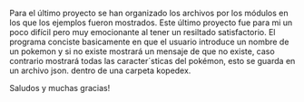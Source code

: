 Para el último proyecto se han organizado los archivos por los módulos en los que los ejemplos fueron mostrados. Este último proyecto fue para mi un poco difícil pero muy 
emocionante al tener un resiltado satisfactorio. El programa conciste basicamente en que el usuario introduce un nombre de un pokemon y si no existe mostrará un mensaje de que
no existe, caso contrario mostrará todas las caracter´sticas del pokémon, esto se guarda en un archivo json. dentro de una carpeta kopedex.

Saludos y muchas gracias!
